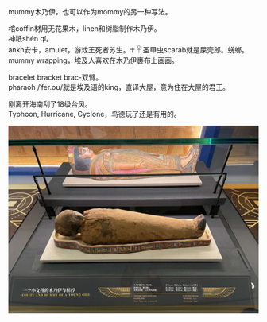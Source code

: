 mummy木乃伊，也可以作为mommy的另一种写法。

棺coffin材用无花果木，linen和树脂制作木乃伊。  
神祇shén qí。  
ankh安卡，amulet，游戏王死者苏生。☥ 𓋹
圣甲虫scarab就是屎壳郎。蜣螂。  
mummy wrapping，埃及人喜欢在木乃伊裹布上画画。  

bracelet bracket brac-双臂。  
pharaoh /ˈfer.oʊ/就是埃及语的king，直译大屋，意为住在大屋的君王。

刚离开海南刮了18级台风。  
Typhoon, Hurricane, Cyclone，鸟德玩了还是有用的。

![幼女木乃伊](/assets/IMG_9583.jpeg)